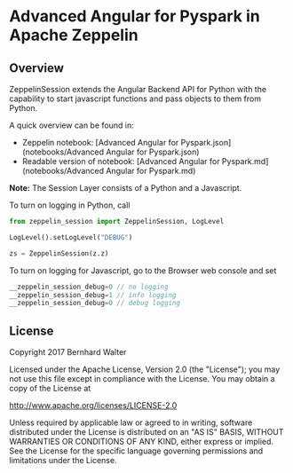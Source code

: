 # Advanced Angular for Pyspark in Apache Zeppelin

## Overview

ZeppelinSession extends the Angular Backend API for Python with the capability to start javascript functions and pass objects to them from Python.

A quick overview can be found in:

- Zeppelin notebook: [Advanced Angular for Pyspark.json](notebooks/Advanced Angular for Pyspark.json) 
- Readable version of notebook: [Advanced Angular for Pyspark.md](notebooks/Advanced Angular for Pyspark.md)

**Note:**
The Session Layer consists of a Python and a Javascript. 

To turn on logging in Python, call 

```python
from zeppelin_session import ZeppelinSession, LogLevel

LogLevel().setLogLevel("DEBUG")

zs = ZeppelinSession(z.z)
```

To turn on logging for Javascript, go to the Browser web console and set

```javascript
__zeppelin_session_debug=0 // no logging
__zeppelin_session_debug=1 // info logging
__zeppelin_session_debug=0 // debug logging
```



## License

Copyright 2017 Bernhard Walter

Licensed under the Apache License, Version 2.0 (the "License");
you may not use this file except in compliance with the License.
You may obtain a copy of the License at

   http://www.apache.org/licenses/LICENSE-2.0

Unless required by applicable law or agreed to in writing, software
distributed under the License is distributed on an "AS IS" BASIS,
WITHOUT WARRANTIES OR CONDITIONS OF ANY KIND, either express or implied.
See the License for the specific language governing permissions and
limitations under the License.